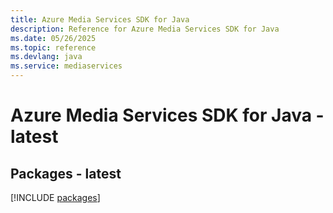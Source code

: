 ```yaml
---
title: Azure Media Services SDK for Java
description: Reference for Azure Media Services SDK for Java
ms.date: 05/26/2025
ms.topic: reference
ms.devlang: java
ms.service: mediaservices
---
```

# Azure Media Services SDK for Java - latest
## Packages - latest
[!INCLUDE [packages](media-services-index.md)]